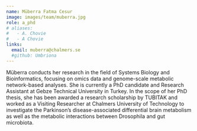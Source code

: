 ```yaml
---
name: Müberra Fatma Cesur
image: images/team/muberra.jpg
role: a_phd
# aliases:
#   - A. Chovie
#   - A Chovie
links:
  email: muberra@chalmers.se
  #github: Umbriona
---
```


Müberra conducts her research in the field of Systems Biology and Bioinformatics, focusing on omics data and genome-scale metabolic network-based analyses. She is currently a PhD candidate and Research Assistant at Gebze Technical University in Turkey. In the scope of her PhD thesis, she has been awarded a research scholarship by TUBITAK and worked as a Visiting Researcher at Chalmers University of Technology to investigate the Parkinson’s disease-associated differential brain metabolism as well as the metabolic interactions between Drosophila and gut microbiota.